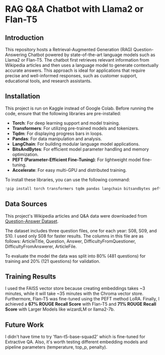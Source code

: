 # RAG Q&A Chatbot with Llama2 or Flan-T5
## **Introduction**
This repository hosts a Retrieval-Augmented Generation (RAG) Question-Answering Chatbot powered by state-of-the-art language models such as Llama2 or Flan-T5.
The chatbot first retrieves relevant information from Wikipedia articles and then uses a language model to generate contextually accurate answers. This approach is ideal for applications that require precise and well-informed responses, such as customer support, educational tools, and research assistants.

## **Installation**

This project is run on Kaggle instead of Google Colab. Before running the code, ensure that the following libraries are pre-installed:

- **Torch**: For deep learning support and model training.
- **Transformers**: For utilizing pre-trained models and tokenizers.
- **Tqdm**: For displaying progress bars in loops.
- **Pandas**: For data manipulation and analysis.
- **LangChain**: For building modular language model applications.
- **BitsAndBytes**: For efficient model parameter handling and memory optimization.
- **PEFT (Parameter-Efficient Fine-Tuning)**: For lightweight model fine-tuning.
- **Accelerate**: For easy multi-GPU and distributed training.

To install these libraries, you can use the following command:

```python
!pip install torch transformers tqdm pandas langchain bitsandbytes peft accelerate
```

## **Data Sources**
This project's Wikipedia articles and Q&A data were downloaded from [Question-Answer Dataset](https://www.kaggle.com/datasets/rtatman/questionanswer-dataset).

The dataset includes three question files, one for each year: S08, S09, and S10. I used only S08 for faster results.
The columns in this file are as follows: ArticleTitle, Question, Answer, DifficultyFromQuestioner, DifficultyFromAnswerer, ArticleFile.

To evaluate the model the data was split into 80% (481 questions) for training and 20% (121 questions) for validation.

## **Training Results**
I used the FAISS vector store because creating embeddings takes ~3 minutes, while it will take ~35 minutes with the Chroma vector store. Furthermore, Flan-T5 was fine-tuned using the PEFT method LoRA. 
Finally, I achieved a **67% ROUGE Recall Score** with Flan-T5 and **71% ROUGE Recall Score** with Larger Models like wizardLM or llama2-7b.

## **Future Work**
I didn't have time to try 'flan-t5-base-squad2' which is fine-tuned for Extractive QA. Also, it's worth testing different embedding models and pipeline parameters (temperature, top_p, penalty).
